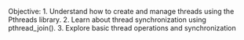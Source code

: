 Objective: 1. Understand how to create and manage threads using the Pthreads library. 2. Learn about thread synchronization using pthread_join(). 3. Explore basic thread operations and synchronization
